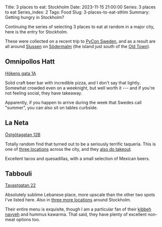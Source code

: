 Title: 3 places to eat: Stockholm
Date: 2023-11-15 21:00:00
Series: 3 places to eat
Series_index: 2
Tags: Food
Slug: 3-places-to-eat-sthlm
Summary: Getting hungry in Stockholm?

Continuing the series of selecting 3 places to eat at random in a major city, here is the entry for Stockholm.

These were collected on a recent trip to [PyCon Sweden](https://pycon.se), and as a result are all around [Slussen](https://en.wikipedia.org/wiki/Slussenomr%C3%A5det) on [Södermalm](https://en.wikipedia.org/wiki/S%C3%B6dermalm) (the island just south of the [Old Town](https://en.wikipedia.org/wiki/Gamla_stan)).

## Omnipollos Hatt

[Hökens gata 1A](https://maps.app.goo.gl/rRffAfpXfzCKC7CLA)

Solid craft beer bar with incredible pizza, and I don't say that lightly.
Somewhat crowded even on a weeknight, but well worth it --- and if you're not feeling social, they have takeaway.

Apparently, if you happen to arrive during the week that Swedes call "summer", you can also sit on tables curbside.

## La Neta

[Östgötagatan 12B](https://maps.app.goo.gl/B12qDxhphb5LMxPZA)

Totally random find that turned out to be a seriously terrific taquería.
This is one of [three locations](https://laneta.se/) across the city, and they [also do takeout](https://laneta.qopla.com/).

Excellent tacos and quesadillas, with a small selection of Mexican beers.

## Tabbouli

[Tavastgatan 22](https://maps.app.goo.gl/dvx5vodsy87e4DM79)

Absolutely sublime Lebanese place, more upscale than the other two spots I've listed here.
Also in [three more locations](https://tabbouli.eu/) around Stockholm.

Their entire menu is exquisite, though I am a particular fan of their [kibbeh nayyeh](https://en.wikipedia.org/wiki/Kibbeh_nayyeh) and hummus kawarma. That said, they have plenty of excellent non-meat options too. 
